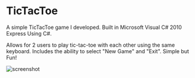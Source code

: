 # TicTacToe
A simple TicTacToe game I developed. Built in Microsoft Visual C# 2010 Express Using C#.

Allows for 2 users to play tic-tac-toe with each other using the same keyboard. Includes the ability to select "New Game" and "Exit". Simple but Fun!

![screenshot](tictactoe)
